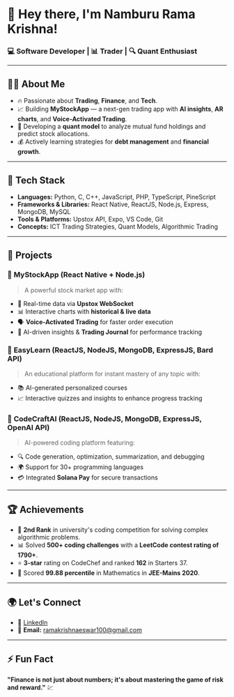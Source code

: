 # 🚀 Hey there, I'm Namburu Rama Krishna!

### 💻 Software Developer | 📊 Trader | 🔍 Quant Enthusiast

---

## 👨‍💻 About Me
- 🔥 Passionate about **Trading**, **Finance**, and **Tech**.
- 📈 Building **MyStockApp** — a next-gen trading app with **AI insights**, **AR charts**, and **Voice-Activated Trading**.
- 🧮 Developing a **quant model** to analyze mutual fund holdings and predict stock allocations.
- 💰 Actively learning strategies for **debt management** and **financial growth**.

---

## 🔨 Tech Stack
- **Languages:** Python, C, C++, JavaScript, PHP, TypeScript, PineScript
- **Frameworks & Libraries:** React Native, ReactJS, Node.js, Express, MongoDB, MySQL
- **Tools & Platforms:** Upstox API, Expo, VS Code, Git
- **Concepts:** ICT Trading Strategies, Quant Models, Algorithmic Trading

---

## 🚧 Projects
### 📲 **MyStockApp** (React Native + Node.js)
> A powerful stock market app with:
- 🔹 Real-time data via **Upstox WebSocket**
- 📊 Interactive charts with **historical & live data**
- 🗣️ **Voice-Activated Trading** for faster order execution
- 🤖 AI-driven insights & **Trading Journal** for performance tracking

### 🎯 **EasyLearn** (ReactJS, NodeJS, MongoDB, ExpressJS, Bard API)
> An educational platform for instant mastery of any topic with:
- 📚 AI-generated personalized courses
- 📈 Interactive quizzes and insights to enhance progress tracking

### 🧠 **CodeCraftAI** (ReactJS, NodeJS, MongoDB, ExpressJS, OpenAI API)
> AI-powered coding platform featuring:
- 🔍 Code generation, optimization, summarization, and debugging
- 🌍 Support for 30+ programming languages
- 💳 Integrated **Solana Pay** for secure transactions

---

## 🏆 Achievements
- 🥈 **2nd Rank** in university's coding competition for solving complex algorithmic problems.
- 📊 Solved **500+ coding challenges** with a **LeetCode contest rating of 1790+**.
- ⭐ **3-star** rating on CodeChef and ranked **162** in Starters 37.
- 🎯 Scored **99.88 percentile** in Mathematics in **JEE-Mains 2020**.

---

## 🌍 Let's Connect
- 💼 [LinkedIn](https://www.linkedin.com/in/namburu-rama-krishna/)
- 📧 **Email:** ramakrishnaeswar100@gmail.com

---

## ⚡ Fun Fact
**"Finance is not just about numbers; it's about mastering the game of risk and reward."** 💹
